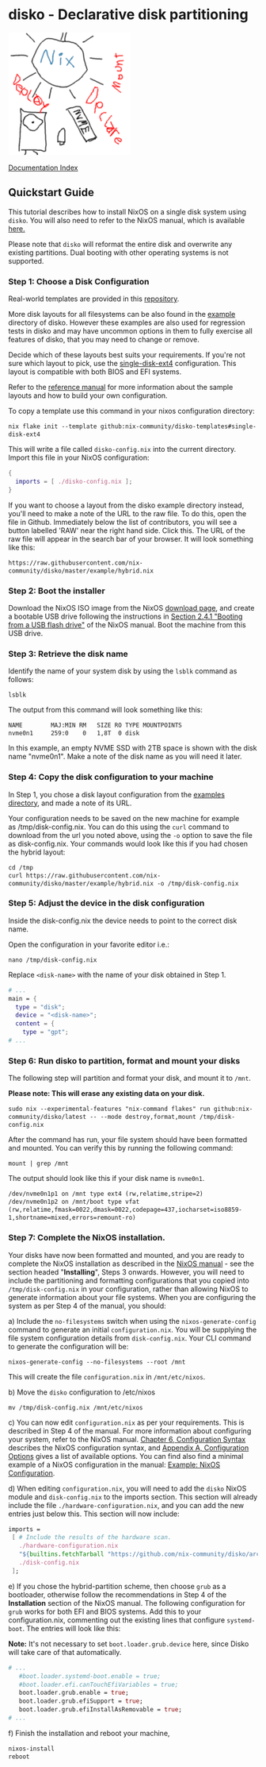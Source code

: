 # disko - Declarative disk partitioning

<img src="./logo.png" title="" alt="Project logo" width="247">

[Documentation Index](./INDEX.md)

## Quickstart Guide

This tutorial describes how to install NixOS on a single disk system using
`disko`. You will also need to refer to the NixOS manual, which is available
[here.](https://nixos.org/manual/nixos/stable/index.html#ex-config)

Please note that `disko` will reformat the entire disk and overwrite any
existing partitions. Dual booting with other operating systems is not supported.

### Step 1: Choose a Disk Configuration

Real-world templates are provided in this
[repository](https://github.com/nix-community/disko-templates).

More disk layouts for all filesystems can be also found in the
[example](https://github.com/nix-community/disko/tree/master/example) directory
of disko. However these examples are also used for regression tests in disko and
may have uncommon options in them to fully exercise all features of disko, that
you may need to change or remove.

Decide which of these layouts best suits your requirements. If you're not sure
which layout to pick, use the
[single-disk-ext4](https://github.com/nix-community/disko-templates/blob/main/single-disk-ext4/disko-config.nix)
configuration. This layout is compatible with both BIOS and EFI systems.

Refer to the [reference manual](./reference.md) for more information about the
sample layouts and how to build your own configuration.

To copy a template use this command in your nixos configuration directory:

```
nix flake init --template github:nix-community/disko-templates#single-disk-ext4
```

This will write a file called `disko-config.nix` into the current directory.
Import this file in your NixOS configuration:

```nix
{
  imports = [ ./disko-config.nix ];
}
```

If you want to choose a layout from the disko example directory instead, you'll
need to make a note of the URL to the raw file. To do this, open the file in
Github. Immediately below the list of contributors, you will see a button
labelled 'RAW' near the right hand side. Click this. The URL of the raw file
will appear in the search bar of your browser. It will look something like this:

```
https://raw.githubusercontent.com/nix-community/disko/master/example/hybrid.nix
```

### Step 2: Boot the installer

Download the NixOS ISO image from the NixOS
[download page](https://nixos.org/download.html#nixos-iso), and create a
bootable USB drive following the instructions
in [Section 2.4.1 "Booting from a USB flash drive"](https://nixos.org/manual/nixos/stable/index.html#sec-booting-from-usb) of
the NixOS manual. Boot the machine from this USB drive.

### Step 3: Retrieve the disk name

Identify the name of your system disk by using the `lsblk` command as follows:

```console
lsblk
```

The output from this command will look something like this:

```
NAME        MAJ:MIN RM   SIZE RO TYPE MOUNTPOINTS
nvme0n1     259:0    0   1,8T  0 disk
```

In this example, an empty NVME SSD with 2TB space is shown with the disk name
"nvme0n1". Make a note of the disk name as you will need it later.

### Step 4: Copy the disk configuration to your machine

In Step 1, you chose a disk layout configuration from the
[examples directory](https://github.com/nix-community/disko/tree/master/example),
and made a note of its URL.

Your configuration needs to be saved on the new machine for example
as /tmp/disk-config.nix. You can do this using the `curl` command to download
from the url you noted above, using the `-o` option to save the file as
disk-config.nix. Your commands would look like this if you had chosen the hybrid
layout:

```console
cd /tmp
curl https://raw.githubusercontent.com/nix-community/disko/master/example/hybrid.nix -o /tmp/disk-config.nix
```

### Step 5: Adjust the device in the disk configuration

Inside the disk-config.nix the device needs to point to the correct disk name.

Open the configuration in your favorite editor i.e.:

```console
nano /tmp/disk-config.nix
```

Replace `<disk-name>` with the name of your disk obtained in Step 1.

```nix
# ...
main = {
  type = "disk";
  device = "<disk-name>";
  content = {
    type = "gpt";
# ...
```

### Step 6: Run disko to partition, format and mount your disks

The following step will partition and format your disk, and mount it to `/mnt`.

**Please note: This will erase any existing data on your disk.**

```console
sudo nix --experimental-features "nix-command flakes" run github:nix-community/disko/latest -- --mode destroy,format,mount /tmp/disk-config.nix
```

After the command has run, your file system should have been formatted and
mounted. You can verify this by running the following command:

```console
mount | grep /mnt
```

The output should look like this if your disk name is `nvme0n1`.

```
/dev/nvme0n1p1 on /mnt type ext4 (rw,relatime,stripe=2)
/dev/nvme0n1p2 on /mnt/boot type vfat (rw,relatime,fmask=0022,dmask=0022,codepage=437,iocharset=iso8859-1,shortname=mixed,errors=remount-ro)
```

### Step 7: Complete the NixOS installation.

Your disks have now been formatted and mounted, and you are ready to complete
the NixOS installation as described in the
[NixOS manual](https://nixos.org/manual/nixos/stable/index.html#sec-installation) -
see the section headed "**Installing**", Steps 3 onwards. However, you will need
to include the partitioning and formatting configurations that you copied into
`/tmp/disk-config.nix` in your configuration, rather than allowing NixOS to
generate information about your file systems. When you are configuring the
system as per Step 4 of the manual, you should:

a) Include the `no-filesystems` switch when using the `nixos-generate-config`
command to generate an initial `configuration.nix`. You will be supplying the
file system configuration details from `disk-config.nix`. Your CLI command to
generate the configuration will be:

```console
nixos-generate-config --no-filesystems --root /mnt
```

This will create the file `configuration.nix` in `/mnt/etc/nixos`.

b) Move the `disko` configuration to /etc/nixos

```console
mv /tmp/disk-config.nix /mnt/etc/nixos
```

c) You can now edit `configuration.nix` as per your requirements. This is
described in Step 4 of the manual. For more information about configuring your
system, refer to the NixOS manual.
[Chapter 6, Configuration Syntax](https://nixos.org/manual/nixos/stable/index.html#sec-configuration-syntax)
describes the NixOS configuration syntax, and
[Appendix A, Configuration Options](https://nixos.org/manual/nixos/stable/options.html)
gives a list of available options. You can find also find a minimal example of a
NixOS configuration in the manual:
[Example: NixOS Configuration](https://nixos.org/manual/nixos/stable/index.html#ex-config).

d) When editing `configuration.nix`, you will need to add the `disko` NixOS
module and `disk-config.nix` to the imports section. This section will already
include the file `./hardware-configuration.nix`, and you can add the new entries
just below this. This section will now include:

```nix
imports =
 [ # Include the results of the hardware scan.
   ./hardware-configuration.nix
   "${builtins.fetchTarball "https://github.com/nix-community/disko/archive/master.tar.gz"}/module.nix"
   ./disk-config.nix
 ];
```

e) If you chose the hybrid-partition scheme, then choose `grub` as a bootloader,
otherwise follow the recommendations in Step 4 of the **Installation** section
of the NixOS manual. The following configuration for `grub` works for both EFI
and BIOS systems. Add this to your configuration.nix, commenting out the
existing lines that configure `systemd-boot`. The entries will look like this:

**Note:** It's not necessary to set `boot.loader.grub.device` here, since Disko
will take care of that automatically.

```nix
# ...
   #boot.loader.systemd-boot.enable = true;
   #boot.loader.efi.canTouchEfiVariables = true;
   boot.loader.grub.enable = true;
   boot.loader.grub.efiSupport = true;
   boot.loader.grub.efiInstallAsRemovable = true;
# ...
```

f) Finish the installation and reboot your machine,

```console
nixos-install
reboot
```
